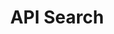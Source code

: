 ---
title: API Search
description: Webapp to search for free Public APIs
image: /images/apisearch.png
link: https://apisearch.amalshaji.com
github: https://github.com/amalshaji/apisearch
index: 7
layout: project
---